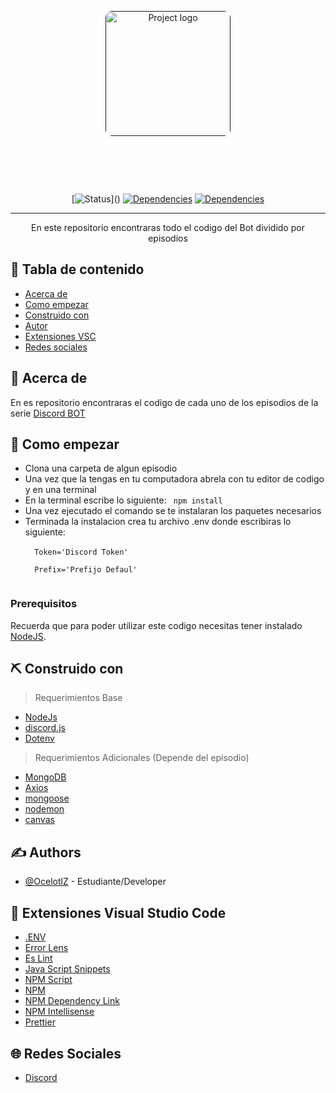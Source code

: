 <p align="center">
  <a href="" rel="noopener">
 <img width=200px height=200px src="https://i.imgur.com/2f0Oj1l.gif" alt="Project logo" style="border-radius:10px"></a>
</p>

<h1 align="center" style="color:white;">Discord Bot</h1>

<div align="center">

[![Status](https://img.shields.io/badge/status-active-green?)]()
[![Dependencies](https://img.shields.io/badge/discord.js-v13-blue?&logo=discord)](https://discordjs.guide/additional-info/changes-in-v13.html#before-you-start)
[![Dependencies](https://img.shields.io/badge/NodeJS-16.6-green?&logo=Node.js)](https://nodejs.org/es/)

<!-- [![License](https://img.shields.io/badge/license-MIT-blue.svg)]() -->
<!-- https://img.shields.io/badge/NodeJS-16.6-green?style=for-the-badge -->

</div>

---

<p align="center"> En este repositorio encontraras todo el codigo del Bot dividido por episodios
    <br> 
</p>

## 📝 Tabla de contenido

- [Acerca de](#about)
- [Como empezar](#getting_started)
- [Construido con](#built_using)
- [Autor](#authors)
- [Extensiones VSC](#extra)
- [Redes sociales](#redes)

## 🧐 Acerca de <a name = "about"></a>

En es repositorio encontraras el codigo de cada uno de los episodios de la serie [Discord BOT](https://youtube.com/playlist?list=PLbObns2wf7idE6FqlGHcA-eM25YMLPsBR)

## 🏁 Como empezar <a name = "getting_started"></a>

<ul>
  <li> Clona una carpeta de algun episodio
  <li> Una vez que la tengas en tu computadora abrela con tu editor de codigo y en una terminal
  <li> En la terminal escribe lo siguiente: <code> npm install </code>
  <li> Una vez ejecutado el comando se te instalaran los paquetes necesarios
  <li> Terminada la instalacion crea tu archivo .env donde escribiras lo siguiente:<br>
  <code>
  Token='Discord Token' <br>
  Prefix='Prefijo Defaul'
  </code>
</ul>

### Prerequisitos

Recuerda que para poder utilizar este codigo necesitas tener instalado [NodeJS](https://nodejs.org/es/).

## ⛏️ Construido con <a name = "built_using"></a>

> Requerimientos Base

- [NodeJs](https://nodejs.org/en/)
- [discord.js](https://discordjs.guide/additional-info/changes-in-v13.html#before-you-start)
- [Dotenv](https://www.npmjs.com/package/dotenv)

> Requerimientos Adicionales (Depende del episodio)

- [MongoDB](https://www.mongodb.com/cloud/atlas/lp/try2?utm_source=google&utm_campaign=gs_americas_mexico_search_brand_atlas_desktop&utm_term=mongodb%20npm&utm_medium=cpc_paid_search&utm_ad=e&utm_ad_campaign_id=1718986519&gclid=CjwKCAjwsNiIBhBdEiwAJK4khr8g89w5QEFMdQLdf8Z400Mw36R0iQOCAYDr3026IuRmKZLlS9Bu1hoC4pkQAvD_BwE)
- [Axios](https://www.npmjs.com/package/axios)
- [mongoose](https://www.npmjs.com/package/mongoose)
- [nodemon](https://www.npmjs.com/package/nodemon)
- [canvas](https://www.npmjs.com/package/canvas)

## ✍️ Authors <a name = "authors"></a>

- [@OcelotlZ](https://github.com/McOcelotl) - Estudiante/Developer

## 🌟 Extensiones Visual Studio Code <a name = "extra"></a>

- [.ENV](https://marketplace.visualstudio.com/items?itemName=IronGeek.vscode-env)
- [Error Lens](https://marketplace.visualstudio.com/items?itemName=usernamehw.errorlens)
- [Es Lint](https://marketplace.visualstudio.com/items?itemName=dbaeumer.vscode-eslint)
- [Java Script Snippets](https://marketplace.visualstudio.com/items?itemName=xabikos.JavaScriptSnippets)
- [NPM Script](https://marketplace.visualstudio.com/items?itemName=eg2.vscode-npm-script)
- [NPM](https://marketplace.visualstudio.com/items?itemName=fknop.vscode-npm)
- [NPM Dependency Link](https://marketplace.visualstudio.com/items?itemName=herrmannplatz.npm-dependency-links)
- [NPM Intellisense](https://marketplace.visualstudio.com/items?itemName=christian-kohler.npm-intellisense)
- [Prettier](https://marketplace.visualstudio.com/items?itemName=esbenp.prettier-vscode)

## 🌐 Redes Sociales <a name = "redes"></a>

- [Discord](https://discord.gg/Kp5uZUY8AC)
